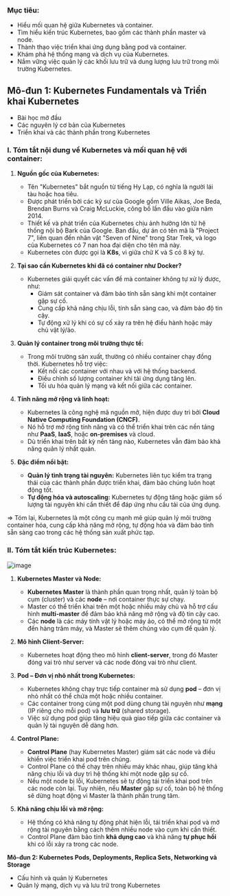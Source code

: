 ### Mục tiêu: 
- Hiểu mối quan hệ giữa Kubernetes và container.  
- Tìm hiểu kiến trúc Kubernetes, bao gồm các thành phần master và node.  
- Thành thạo việc triển khai ứng dụng bằng pod và container.  
- Khám phá hệ thống mạng và dịch vụ của Kubernetes.  
- Nắm vững việc quản lý các khối lưu trữ và dung lượng lưu trữ trong môi trường Kubernetes.

## **Mô-đun 1: Kubernetes Fundamentals và Triển khai Kubernetes**  
- Bài học mở đầu  
- Các nguyên lý cơ bản của Kubernetes  
- Triển khai và các thành phần trong Kubernetes

### **I. Tóm tắt nội dung về Kubernetes và mối quan hệ với container:**  

1. **Nguồn gốc của Kubernetes:**  
   - Tên "Kubernetes" bắt nguồn từ tiếng Hy Lạp, có nghĩa là người lái tàu hoặc hoa tiêu.  
   - Được phát triển bởi các kỹ sư của Google gồm Ville Aikas, Joe Beda, Brendan Burns và Craig McLuckie, công bố lần đầu vào giữa năm 2014.  
   - Thiết kế và phát triển của Kubernetes chịu ảnh hưởng lớn từ hệ thống nội bộ Bark của Google. Ban đầu, dự án có tên mã là "Project 7", liên quan đến nhân vật "Seven of Nine" trong Star Trek, và logo của Kubernetes có 7 nan hoa đại diện cho tên mã này.  
   - Kubernetes còn được gọi là **K8s**, vì giữa chữ K và S có 8 ký tự.

2. **Tại sao cần Kubernetes khi đã có container như Docker?**  
   - Kubernetes giải quyết các vấn đề mà container không tự xử lý được, như:
     - Giám sát container và đảm bảo tính sẵn sàng khi một container gặp sự cố.  
     - Cung cấp khả năng chịu lỗi, tính sẵn sàng cao, và đảm bảo độ tin cậy.  
     - Tự động xử lý khi có sự cố xảy ra trên hệ điều hành hoặc máy chủ vật lý/ảo.

3. **Quản lý container trong môi trường thực tế:**  
   - Trong môi trường sản xuất, thường có nhiều container chạy đồng thời. Kubernetes hỗ trợ việc:
     - Kết nối các container với nhau và với hệ thống backend.  
     - Điều chỉnh số lượng container khi tải ứng dụng tăng lên.  
     - Tối ưu hóa quản lý mạng và kết nối giữa các container.  
   
4. **Tính năng mở rộng và linh hoạt:**  
   - Kubernetes là công nghệ mã nguồn mở, hiện được duy trì bởi **Cloud Native Computing Foundation (CNCF)**.  
   - Nó hỗ trợ mở rộng tính năng và có thể triển khai trên các nền tảng như **PaaS**, **IaaS**, hoặc **on-premises** và cloud.  
   - Dù triển khai trên bất kỳ nền tảng nào, Kubernetes vẫn đảm bảo khả năng quản lý nhất quán.

5. **Đặc điểm nổi bật:**  
   - **Quản lý tình trạng tài nguyên:** Kubernetes liên tục kiểm tra trạng thái của các thành phần được triển khai, đảm bảo chúng luôn hoạt động tốt.  
   - **Tự động hóa và autoscaling:** Kubernetes tự động tăng hoặc giảm số lượng tài nguyên khi cần thiết để đáp ứng nhu cầu tải của ứng dụng.  

=> Tóm lại, Kubernetes là một công cụ mạnh mẽ giúp quản lý môi trường container hóa, cung cấp khả năng mở rộng, tự động hóa và đảm bảo tính sẵn sàng cao trong các hệ thống sản xuất phức tạp.

### **II. Tóm tắt kiến trúc Kubernetes:**  

![image](https://github.com/user-attachments/assets/61400d7d-1614-4831-b047-c049e385ecf1)


1. **Kubernetes Master và Node:**  
   - **Kubernetes Master** là thành phần quan trọng nhất, quản lý toàn bộ cụm (cluster) và các **node** – nơi container thực sự chạy.  
   - Master có thể triển khai trên một hoặc nhiều máy chủ và hỗ trợ cấu hình **multi-master** để đảm bảo khả năng mở rộng và độ tin cậy cao.  
   - Các **node** là các máy tính vật lý hoặc máy ảo, có thể mở rộng từ một đến hàng trăm máy, và Master sẽ thêm chúng vào cụm để quản lý.  

2. **Mô hình Client-Server:**  
   - Kubernetes hoạt động theo mô hình **client-server**, trong đó Master đóng vai trò như server và các node đóng vai trò như client.  

3. **Pod – Đơn vị nhỏ nhất trong Kubernetes:**  
   - Kubernetes không chạy trực tiếp container mà sử dụng **pod** – đơn vị nhỏ nhất có thể chứa một hoặc nhiều container.  
   - Các container trong cùng một pod dùng chung tài nguyên như **mạng** (IP riêng cho mỗi pod) và **lưu trữ** (shared storage).  
   - Việc sử dụng pod giúp tăng hiệu quả giao tiếp giữa các container và quản lý tài nguyên dễ dàng hơn.  

4. **Control Plane:**  
   - **Control Plane** (hay Kubernetes Master) giám sát các node và điều khiển việc triển khai pod trên chúng.  
   - Control Plane có thể chạy trên nhiều máy khác nhau, giúp tăng khả năng chịu lỗi và duy trì hệ thống khi một node gặp sự cố.  
   - Nếu một node bị lỗi, Kubernetes sẽ tự động tái triển khai pod trên các node còn lại. Tuy nhiên, nếu **Master** gặp sự cố, toàn bộ hệ thống sẽ dừng hoạt động vì Master là thành phần trung tâm.  

5. **Khả năng chịu lỗi và mở rộng:**  
   - Hệ thống có khả năng tự động phát hiện lỗi, tái triển khai pod và mở rộng tài nguyên bằng cách thêm nhiều node vào cụm khi cần thiết.  
   - Control Plane đảm bảo tính **khả dụng cao** và khả năng **tự phục hồi** khi có lỗi xảy ra trong các node.  

**Mô-đun 2: Kubernetes Pods, Deployments, Replica Sets, Networking và Storage**  
- Cấu hình và quản lý Kubernetes  
- Quản lý mạng, dịch vụ và lưu trữ trong Kubernetes  
